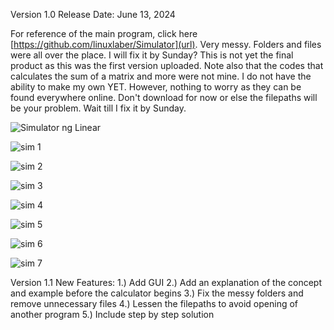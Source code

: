 Version 1.0 Release Date: June 13, 2024

For reference of the main program, click here [https://github.com/linuxlaber/Simulator](url). Very messy. Folders and files were all over the place. I will fix it by Sunday? This is not yet the final product as this was the first version uploaded. Note also that the codes that calculates the sum of a matrix and more were not mine. I do not have the ability to make my own YET. However, nothing to worry as they can be found everywhere online. Don't download for now or else the filepaths will be your problem. Wait till I fix it by Sunday.

![Simulator ng Linear](https://github.com/linuxlaber/Linear-Algebra-Calculator/assets/170599771/23b5647d-d0c1-49f5-b888-5d1fbd398004)

![sim 1](https://github.com/linuxlaber/Linear-Algebra-Calculator/assets/170599771/b8fdb5af-4e87-4167-975a-28f3b352eb66)

![sim 2](https://github.com/linuxlaber/Linear-Algebra-Calculator/assets/170599771/21f8dae5-675b-426e-a91f-c5e1b7563ea4)

![sim 3](https://github.com/linuxlaber/Linear-Algebra-Calculator/assets/170599771/8b6117e5-91aa-4e3b-ae67-a8a98ab3dce5)

![sim 4](https://github.com/linuxlaber/Linear-Algebra-Calculator/assets/170599771/7bc2030d-7354-4569-bcd5-7a3406f9757f)

![sim 5](https://github.com/linuxlaber/Linear-Algebra-Calculator/assets/170599771/daa92bdd-442b-4a6e-84cd-a9af41332728)

![sim 6](https://github.com/linuxlaber/Linear-Algebra-Calculator/assets/170599771/ff56ce94-8c8f-4313-993f-923c7b7526b0)

![sim 7](https://github.com/linuxlaber/Linear-Algebra-Calculator/assets/170599771/f2592d6e-aba5-4c81-b895-51e33aa3a5f5)

Version 1.1 New Features:
1.) Add GUI
2.) Add an explanation of the concept and example before the calculator begins
3.) Fix the messy folders and remove unnecessary files
4.) Lessen the filepaths to avoid opening of another program
5.) Include step by step solution







